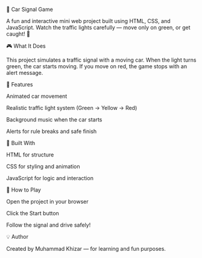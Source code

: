 🚗 Car Signal Game

A fun and interactive mini web project built using HTML, CSS, and JavaScript.
Watch the traffic lights carefully — move only on green, or get caught! 🚨

🎮 What It Does

This project simulates a traffic signal with a moving car.
When the light turns green, the car starts moving.
If you move on red, the game stops with an alert message.

🌟 Features

Animated car movement

Realistic traffic light system (Green → Yellow → Red)

Background music when the car starts

Alerts for rule breaks and safe finish

🧠 Built With

HTML for structure

CSS for styling and animation

JavaScript for logic and interaction

🚀 How to Play

Open the project in your browser

Click the Start button

Follow the signal and drive safely!

💡 Author

Created by Muhammad Khizar — for learning and fun purposes.
